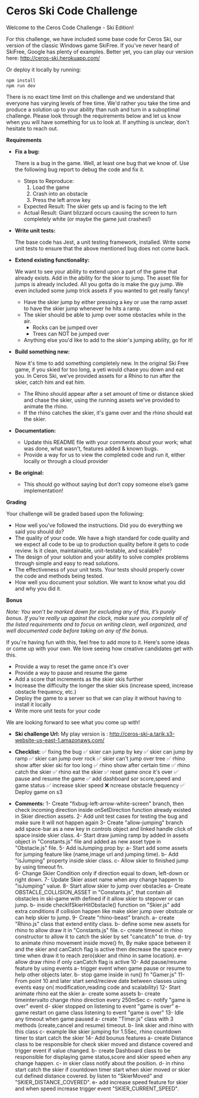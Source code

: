 # Ceros Ski Code Challenge

Welcome to the Ceros Code Challenge - Ski Edition!

For this challenge, we have included some base code for Ceros Ski, our version of the classic Windows game SkiFree. If
you've never heard of SkiFree, Google has plenty of examples. Better yet, you can play our version here: 
http://ceros-ski.herokuapp.com/  

Or deploy it locally by running:
```
npm install
npm run dev
```

There is no exact time limit on this challenge and we understand that everyone has varying levels of free time. We'd 
rather you take the time and produce a solution up to your ability than rush and turn in a suboptimal challenge. Please 
look through the requirements below and let us know when you will have something for us to look at. If anything is 
unclear, don't hesitate to reach out.

**Requirements**

* **Fix a bug:**

  There is a bug in the game. Well, at least one bug that we know of. Use the following bug report to debug the code
  and fix it.
  * Steps to Reproduce:
    1. Load the game
    1. Crash into an obstacle
    1. Press the left arrow key
  * Expected Result: The skier gets up and is facing to the left
  * Actual Result: Giant blizzard occurs causing the screen to turn completely white (or maybe the game just crashes!)
  
* **Write unit tests:**

  The base code has Jest, a unit testing framework, installed. Write some unit tests to ensure that the above mentioned
  bug does not come back.
  
* **Extend existing functionality:**

  We want to see your ability to extend upon a part of the game that already exists. Add in the ability for the skier to 
  jump. The asset file for jumps is already included. All you gotta do is make the guy jump. We even included some jump 
  trick assets if you wanted to get really fancy!
  * Have the skier jump by either pressing a key or use the ramp asset to have the skier jump whenever he hits a ramp.
  * The skier should be able to jump over some obstacles while in the air. 
    * Rocks can be jumped over
    * Trees can NOT be jumped over
  * Anything else you'd like to add to the skier's jumping ability, go for it!
   
* **Build something new:**

  Now it's time to add something completely new. In the original Ski Free game, if you skied for too long, 
  a yeti would chase you down and eat you. In Ceros Ski, we've provided assets for a Rhino to run after the skier, 
  catch him and eat him.
  * The Rhino should appear after a set amount of time or distance skied and chase the skier, using the running assets
    we've provided to animate the rhino.
  * If the rhino catches the skier, it's game over and the rhino should eat the skier. 

* **Documentation:**

  * Update this README file with your comments about your work; what was done, what wasn't, features added & known bugs.
  * Provide a way for us to view the completed code and run it, either locally or through a cloud provider
  
* **Be original:**  
  * This should go without saying but don’t copy someone else’s game implementation!

**Grading** 

Your challenge will be graded based upon the following:

* How well you've followed the instructions. Did you do everything we said you should do?
* The quality of your code. We have a high standard for code quality and we expect all code to be up to production 
  quality before it gets to code review. Is it clean, maintainable, unit-testable, and scalable?
* The design of your solution and your ability to solve complex problems through simple and easy to read solutions.
* The effectiveness of your unit tests. Your tests should properly cover the code and methods being tested.
* How well you document your solution. We want to know what you did and why you did it.

**Bonus**

*Note: You won’t be marked down for excluding any of this, it’s purely bonus.  If you’re really up against the clock, 
make sure you complete all of the listed requirements and to focus on writing clean, well organized, and well documented 
code before taking on any of the bonus.*

If you're having fun with this, feel free to add more to it. Here's some ideas or come up with your own. We love seeing 
how creative candidates get with this.
 
* Provide a way to reset the game once it's over
* Provide a way to pause and resume the game
* Add a score that increments as the skier skis further
* Increase the difficulty the longer the skier skis (increase speed, increase obstacle frequency, etc.)
* Deploy the game to a server so that we can play it without having to install it locally
* Write more unit tests for your code

We are looking forward to see what you come up with!


* **Ski challenge Url:**
My play version  is : http://ceros-ski-a.tarik.s3-website-us-east-1.amazonaws.com/

* **Checklist:**
:white_check_mark: fixing the bug
:white_check_mark: skier can jump by key
:white_check_mark: skier can jump by ramp
:white_check_mark: skier can jump over rock
:white_check_mark: skier can't jump over tree
:white_check_mark: rhino show after skier ski for too long
:white_check_mark: rhino show after certain time 
:white_check_mark: rhino catch the skier
:white_check_mark: rhino eat the skier
:white_check_mark: reset game once it's over
:white_check_mark: pause and resume the game
:white_check_mark: add dashboard sor score,speed and game status
:white_check_mark: increase skier speed
:x: ncrease obstacle frequency
:white_check_mark: Deploy game on s3 










* **Comments:**
1- Create "fixbug-left-arrow-white-screen" branch, then check incoming direction inside onSetDirection function already existed in Skier direction assets.
2- Add unit test cases for testing the bug and make sure it will not happen again
3- Create "allow-jumping" branch add space-bar  as a new key in controls object and linked handle click of space inside skier class.
4- Start draw juming ramp by added in assets object in "Constants.js" file and added as new asset type in "Obstacle.js" file.
5-  Add isJumping prop by: 
    a- Start add some assets for jumping feature like (name,image url and jumping time).
    b- Add "isJumping" property inside skier class.
    c- Allow skier to finished jump by using timeout fn.  
6- Change Skier Condition only if direction equal to down, left-down or right down.
7- Update Skier asset name when any change happen to "isJumping" value.
8- Start allow skier to jump over obstacles
   a- Create OBSTACLE_COLLISION_ASSET in "Constants.js", that contain all obstacles in ski-game with defined if it allow skier to stepover or can jump.
   b- inside checkIfSkierHitObstacle() function on "Skier.js" add extra conditions if collision happen like  make skier jump over obstcale  or can help skier to jump.
9- Create "rhino-beast" branch.
   a- create "Rhino.js" class that extend entity class.
   b- define some new assets for rhino to allow draw it in "Constants.js" file.
   c- create timeout in rhino constructor to allow it to catch the skier by set "cancatch" to true.
   d- try to animate rhino movement inside move() fn, By make space between it and the skier and  canCatch flag is active
      then decrease the space every time  when draw it to reach zero(skier and rhino in same location).
   e- allow draw rhino if only canCatch flag is active
10- Add pause/resume feature by using events
   a- trigger event when game pause or resume to help other objects later.
   b- stop game inside in run() fn "Gamer.js"
11- From point 10 and later start send/recieve date between classes using events easy on( modification,reading code and scalability)
12- Start animate rhino eat the skier
   a- create some assets
   b- create timeintervalto change rhino direction every 250mSec
   c- notify "game is over" event
   d- skier stopped  on listening to event "game is over" 
   e- game restart on  game class listening to event "game is over"
13- Idle any timeout when game paused
   a- create "Timer.js" class with 3 methods (create,cancel and resume) timeout.
   b- link skier and rhino with this class 
   c- example like skier jumping for 1.5Sec, rhino countdown timer to start catch the skier
14- Add bounus features
   a- create Distance class to be responsible for check skier moved and distance covered and trigger event if value changed.
   b- create Dashboard class to be responsible for displaying game status,score and skier speed when any change happen.
   c- in skier class notify about the position.
   d- in rhino start catch the skier if countdown timer start when skier moved or skier cut defined distance covered.
      by listen to "SkierMoved" and "SKIER_DISTANCE_COVERED".
   e- add increase speed feature for skier and when speed increase trigger event "SKIER_CURRENT_SPEED".


  


